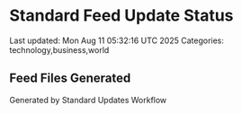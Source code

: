 # Standard Feed Update Status
Last updated: Mon Aug 11 05:32:16 UTC 2025
Categories: technology,business,world

## Feed Files Generated

Generated by Standard Updates Workflow
